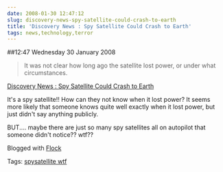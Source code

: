 ```yaml
---
date: 2008-01-30 12:47:12
slug: discovery-news-spy-satellite-could-crash-to-earth
title: 'Discovery News : Spy Satellite Could Crash to Earth'
tags: news,technology,terror
---
```


##12:47 Wednesday 30 January 2008

> It was not clear how long ago the satellite lost power, or under what circumstances.

[Discovery News : Spy Satellite Could Crash to Earth](http://dsc.discovery.com/news/2008/01/28/spy-satellite-earth.html)


It's a spy satellite!! How can they not know when it lost power? It seems more likely that someone knows quite well exactly when it lost power, but just didn't say anything publicly.

BUT.... maybe there are just so many spy satellites all on autopilot that someone didn't notice?? wtf??

Blogged with [Flock](http://www.flock.com/blogged-with-flock)

Tags: [spysatellite wtf](http://technorati.com/tag/spysatellite%20wtf)
